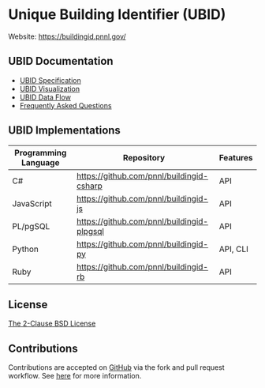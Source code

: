 # Unique Building Identifier (UBID)

Website: https://buildingid.pnnl.gov/

## UBID Documentation

* [UBID Specification](https://github.com/pnnl/buildingid/blob/master/SPEC.md)
* [UBID Visualization](https://github.com/pnnl/buildingid/blob/master/VIZ_GUIDE.md)
* [UBID Data Flow](https://github.com/pnnl/buildingid/blob/master/DATA_FLOW.md)
* [Frequently Asked Questions](https://github.com/pnnl/buildingid/blob/master/FAQ.md)

## UBID Implementations

| Programming Language | Repository | Features |
|-|-|-|
| C# | https://github.com/pnnl/buildingid-csharp | API |
| JavaScript | https://github.com/pnnl/buildingid-js | API |
| PL/pgSQL | https://github.com/pnnl/buildingid-plpgsql | API |
| Python | https://github.com/pnnl/buildingid-py | API, CLI |
| Ruby | https://github.com/pnnl/buildingid-rb | API |

## License

[The 2-Clause BSD License](https://opensource.org/licenses/BSD-2-Clause)

## Contributions

Contributions are accepted on [GitHub](https://github.com/) via the fork and pull request workflow.
See [here](https://help.github.com/articles/using-pull-requests/) for more information.

